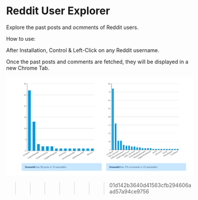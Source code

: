 # Reddit User Explorer

Explore the past posts and ocmments of Reddit users.

How to use:

After Installation, Control & Left-Click on any Reddit username. 

Once the past posts and comments are fetched, they will be displayed in a new Chrome Tab.


![Alt text](/preview.png?raw=true "Results for Specific User")
>>>>>>> 01d142b3640d41563cfb294606aad57a94ce9756
